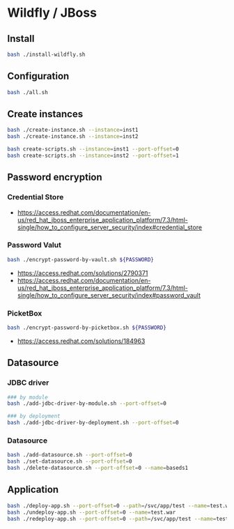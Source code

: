 # Wildfly / JBoss

## Install

```bash
bash ./install-wildfly.sh
```

## Configuration

```bash
bash ./all.sh
```

## Create instances

```bash
bash ./create-instance.sh --instance=inst1
bash ./create-instance.sh --instance=inst2

bash create-scripts.sh --instance=inst1 --port-offset=0
bash create-scripts.sh --instance=inst2 --port-offset=1
```

## Password encryption

### Credential Store

- https://access.redhat.com/documentation/en-us/red_hat_jboss_enterprise_application_platform/7.3/html-single/how_to_configure_server_security/index#credential_store

### Password Valut

```bash
bash ./encrypt-password-by-vault.sh ${PASSWORD}
```

- https://access.redhat.com/solutions/2790371
- https://access.redhat.com/documentation/en-us/red_hat_jboss_enterprise_application_platform/7.3/html-single/how_to_configure_server_security/index#password_vault

### PicketBox

```bash
bash ./encrypt-password-by-picketbox.sh ${PASSWORD}
```

- https://access.redhat.com/solutions/184963

## Datasource

### JDBC driver

```bash
### by module
bash ./add-jdbc-driver-by-module.sh --port-offset=0

### by deployment
bash ./add-jdbc-driver-by-deployment.sh --port-offset=0
```

### Datasource

```bash
bash ./add-datasource.sh --port-offset=0
bash ./set-datasource.sh --port-offset=0
bash ./delete-datasource.sh --port-offset=0 --name=baseds1
```

## Application

```bash
bash ./deploy-app.sh --port-offset=0 --path=/svc/app/test --name=test.war --runtime-name=test.war
bash ./undeploy-app.sh --port-offset=0 --name=test.war
bash ./redeploy-app.sh --port-offset=0 --path=/svc/app/test --name=test.war --runtime-name=test.war
```
